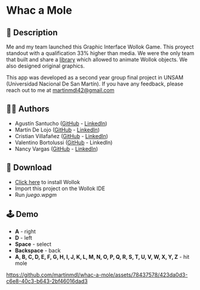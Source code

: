 # Whac a Mole

## 📃 Description

Me and my team launched this Graphic Interface Wollok Game.
This proyect standout with a qualification 33% higher than media.
We were the only team that built and share a [library](https://github.com/santuchoagus/wollok-lib) which allowed to animate Wollok objects.
We also designed original graphics.

This app was developed as a second year group final project in UNSAM (Universidad Nacional De San Martín).
If you have any feedback, please reach out to me at martinmdl42@gmail.com

## 👨‍💻 Authors

- Agustín Santucho ([GitHub](https://github.com/santuchoagus) - [LinkedIn](https://www.linkedin.com/in/agustinsantucho/))
- Martín De Lojo ([GitHub](https://www.github.com/martinmdl) - [LinkedIn](https://www.linkedin.com/in/martinmdl/))
- Cristian Villafañez ([GitHub](https://github.com/KZvilla) - [LinkedIn](https://www.linkedin.com/in/crisvilla93/))
- Valentino Bortolussi ([GitHub](https://github.com/Valentino-afk) - LinkedIn)
- Nancy Vargas ([GitHub](https://github.com/NannFernandez) - [LinkedIn](https://www.linkedin.com/in/nancy-vargas-2579727b/)) 

## 💾 Download

- [Click here](https://www.wollok.org/instalacion/) to install Wollok
- Import this project on the Wollok IDE
- Run *juego.wpgm*

## 🕹️ Demo

- **A** - right
- **D** - left
- **Space** - select
- **Backspace** - back
- **A, B, C, D, E, F, G, H, I, J, K, L, M, N, O, P, Q, R, S, T, U, V, W, X, Y, Z** - hit mole

https://github.com/martinmdl/whac-a-mole/assets/78437578/423da0d3-c6e8-40c3-b643-2bf46016dad3

